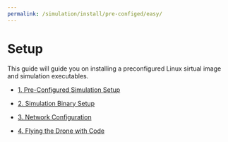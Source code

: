 ```yaml
---
permalink: /simulation/install/pre-configed/easy/
---
```



# Setup
This guide will guide you on installing a preconfigured Linux sirtual image and simulation executables. 

  - [1. Pre-Configured Simulation Setup](docs/simulation/install/pre-configed/easy_1)

  - [2. Simulation Binary Setup](docs/simulation/install/pre-configed/easy_2)
    
  - [3. Network Configuration](docs/simulation/pre-configed/easy_3)

  - [4. Flying the Drone with Code](/docs/simulation/pre-configed/flying/)

